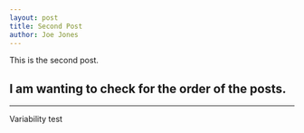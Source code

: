```yaml
---
layout: post
title: Second Post
author: Joe Jones
---
```


This is the second post.  

## I am wanting to check for the order of the posts.  
-----

Variability test

